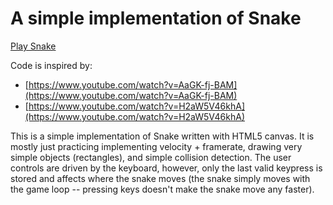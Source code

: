 # A simple implementation of Snake

[Play Snake](https://ryanbard.github.io/coding-katas/javascript/games/snake/snake.html)

Code is inspired by:

* [https://www.youtube.com/watch?v=AaGK-fj-BAM](https://www.youtube.com/watch?v=AaGK-fj-BAM)
* [https://www.youtube.com/watch?v=H2aW5V46khA](https://www.youtube.com/watch?v=H2aW5V46khA)

This is a simple implementation of Snake written with HTML5 canvas.  It is mostly just practicing implementing velocity + framerate, drawing very simple objects (rectangles), and simple collision detection.  The user controls are driven by the keyboard, however, only the last valid keypress is stored and affects where the snake moves (the snake simply moves with the game loop  -- pressing keys doesn't make the snake move any faster).
